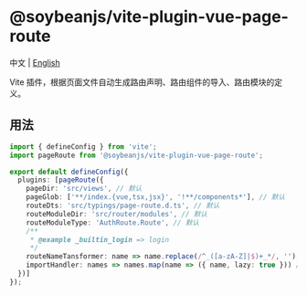 # @soybeanjs/vite-plugin-vue-page-route

中文 | [English](./README.en_US.md)

Vite 插件，根据页面文件自动生成路由声明、路由组件的导入、路由模块的定义。

## 用法

```ts
import { defineConfig } from 'vite';
import pageRoute from '@soybeanjs/vite-plugin-vue-page-route';

export default defineConfig({
  plugins: [pageRoute({
    pageDir: 'src/views', // 默认
    pageGlob: ['**/index.{vue,tsx,jsx}', '!**/components*'], // 默认
    routeDts: 'src/typings/page-route.d.ts', // 默认
    routeModuleDir: 'src/router/modules', // 默认
    routeModuleType: 'AuthRoute.Route', // 默认
    /**
     * @example _builtin_login => login
     */
    routeNameTansformer: name => name.replace(/^_([a-zA-Z]|$)+_*/, ''), // 默认
    importHandler: names => names.map(name => ({ name, lazy: true })) // 默认
  })]
});
```
